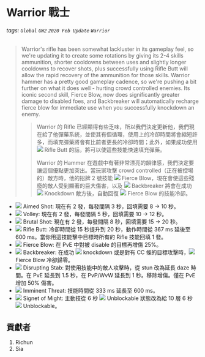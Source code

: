 # Warrior 戰士

###### tags: `Global` `GW2` `2020 Feb Update` `Warrior`

> Warrior's rifle has been somewhat lackluster in its gameplay feel, so we're updating it to create some rotations by giving its 2-4 skills ammunition, shorter cooldowns between uses and slightly longer cooldowns to recover shots, plus successfully using Rifle Butt will allow the rapid recovery of the ammunition for those skills. Warrior hammer has a pretty good gameplay cadence, so we're pushing a bit further on what it does well - hurting crowd controlled enemies. Its iconic second skill, Fierce Blow, now does significantly greater damage to disabled foes, and Backbreaker will automatically recharge fierce blow for immediate use when you successfully knockdown an enemy.
>> Warrior 的 Rifle 已經顯得有些乏味，所以我們決定更新他，我們現在給了他彈藥系統，並使其有個循環，使用上的冷卻時間將會縮短許多，而填充彈藥將會有比前者更長的冷卻時間；此外，如果成功使用 ![][rifle butt 20] Rifle Butt 的話，將可以使這些技能快速填充彈藥。
>> 
>> Warrior 的 Hammer 在遊戲中有著非常漂亮的韻律感，我們決定要讓這個優點更加突出。當玩家攻擊 crowd controlled（正在被控場的）敵方時，他的招牌 2 號技能 ![][fierce blow 20] Fierce Blow，現在會使這些殘廢的敵人受到顯著的巨大傷害，以及 ![][backbreaker 20] Backbreaker 將會在成功 ![][knockdown] Knockdown 敵方後，自動回復 ![][fierce blow 20] Fierce Blow 的技能冷卻。

* ![][aimed shot] Aimed Shot: 現在有 2 發，每發間隔 3 秒，回填需要 8 -> 10 秒。
* ![][volley] Volley: 現在有 2 發，每發間隔 5 秒，回填需要 10 -> 12 秒。
* ![][brutal shot] Brutal Shot: 現在有 2 發，每發間隔 8 秒，回填需要 15 -> 20 秒。
* ![][rifle butt] Rifle Butt: 冷卻時間從 15 秒提升到 20 秒，動作時間從 367 ms 延後至 600 ms。當你用這技能擊中目標時所有的 Rifle 技能回填 1 發。
* ![][fierce blow] Fierce Blow: 在 PvE 中對被 disable 的目標再增傷 25%。
* ![][backbreaker] Backbreaker: 在成功 ![][knockdown] knockdown 或是對有 CC 條的目標攻擊時，![][fierce blow 20] Fierce Blow 冷卻歸零。
* ![][disrupting stab] Disrupting Stab: 對使用技能中的敵人攻擊時，從 stun 改為延長 daze 時間。在 PvE 延長到 1.5 秒，在 PvP/WvW 延長到 1 秒。移除增傷。僅在 PvE 增加 50% 傷害。
* ![][imminent threat] Imminent Threat: 技能時間從 333 ms 延長至 600 ms。
* ![][signet of might] Signet of Might: 主動技從 6 秒 ![][unblockable SoM] Unblockable 狀態改為給 10 層 6 秒 ![][unblockable SoM] Unblockable。

## 貢獻者
1. Richun
2. Sia

[底下這些別動，上面才是正文]: https://wiki.guildwars2.com

[aegis]: https://wiki.guildwars2.com/images/thumb/e/e5/Aegis.png/20px-Aegis.png
[alarcity]: https://wiki.guildwars2.com/images/thumb/4/4c/Alacrity.png/20px-Alacrity.png
[fury]: https://wiki.guildwars2.com/images/thumb/4/46/Fury.png/20px-Fury.png
[might]: https://wiki.guildwars2.com/images/thumb/7/7c/Might.png/20px-Might.png
[protection]: https://wiki.guildwars2.com/images/thumb/6/6c/Protection.png/20px-Protection.png
[quickness]: https://wiki.guildwars2.com/images/thumb/b/b4/Quickness.png/20px-Quickness.png
[regeneration]: https://wiki.guildwars2.com/images/thumb/5/53/Regeneration.png/20px-Regeneration.png
[resistance]: https://wiki.guildwars2.com/images/thumb/4/4b/Resistance.png/20px-Resistance.png
[retaliation]: https://wiki.guildwars2.com/images/thumb/5/53/Retaliation.png/20px-Retaliation.png
[stability]: https://wiki.guildwars2.com/images/thumb/a/ae/Stability.png/20px-Stability.png
[swiftness]: https://wiki.guildwars2.com/images/thumb/a/af/Swiftness.png/20px-Swiftness.png
[vigor]: https://wiki.guildwars2.com/images/thumb/f/f4/Vigor.png/20px-Vigor.png
[bleeding]: https://wiki.guildwars2.com/images/thumb/3/33/Bleeding.png/20px-Bleeding.png
[burning]: https://wiki.guildwars2.com/images/thumb/4/45/Burning.png/20px-Burning.png
[confusion]: https://wiki.guildwars2.com/images/thumb/e/e6/Confusion.png/20px-Confusion.png
[poisoned]: https://wiki.guildwars2.com/images/thumb/1/11/Poisoned.png/20px-Poisoned.png
[torment]: https://wiki.guildwars2.com/images/thumb/0/08/Torment.png/20px-Torment.png
[blinded]: https://wiki.guildwars2.com/images/thumb/3/33/Blinded.png/20px-Blinded.png
[chilled]: https://wiki.guildwars2.com/images/thumb/a/a6/Chilled.png/20px-Chilled.png
[crippled]: https://wiki.guildwars2.com/images/thumb/f/fb/Crippled.png/20px-Crippled.png
[fear]: https://wiki.guildwars2.com/images/thumb/e/e6/Fear.png/20px-Fear.png
[immobile]: https://wiki.guildwars2.com/images/thumb/3/32/Immobile.png/20px-Immobile.png
[slow]: https://wiki.guildwars2.com/images/thumb/f/f5/Slow.png/20px-Slow.png
[taunt]: https://wiki.guildwars2.com/images/thumb/c/cc/Taunt.png/20px-Taunt.png
[weakness]: https://wiki.guildwars2.com/images/thumb/f/f9/Weakness.png/20px-Weakness.png
[vulnerability]: https://wiki.guildwars2.com/images/thumb/a/af/Vulnerability.png/20px-Vulnerability.png
[stealth]: https://wiki.guildwars2.com/images/thumb/1/19/Stealth.png/20px-Stealth.png
[revealed]: https://wiki.guildwars2.com/images/thumb/d/db/Revealed.png/20px-Revealed.png
[daze]: https://wiki.guildwars2.com/images/thumb/7/79/Daze.png/20px-Daze.png
[stun]: https://wiki.guildwars2.com/images/thumb/9/97/Stun.png/20px-Stun.png
[knockdown]: https://wiki.guildwars2.com/images/thumb/3/36/Knockdown.png/20px-Knockdown.png
[pull]: https://wiki.guildwars2.com/images/thumb/a/a4/Radius.png/20px-Radius.png
[knockback]: https://wiki.guildwars2.com/images/thumb/c/ca/Knockback.png/20px-Knockback.png
[launch]: https://wiki.guildwars2.com/images/thumb/6/68/Launch.png/20px-Launch.png
[float]: https://wiki.guildwars2.com/images/thumb/c/c8/Float.png/20px-Float.png
[sink]: https://wiki.guildwars2.com/images/thumb/6/66/Sink.png/20px-Sink.png
[superspeed]: https://wiki.guildwars2.com/images/thumb/1/1a/Super_Speed.png/20px-Super_Speed.png
[breakstun]: https://wiki.guildwars2.com/images/thumb/7/7a/Breaks_stun.png/20px-Breaks_stun.png
[barrier]: https://wiki.guildwars2.com/images/thumb/c/cc/Barrier.png/20px-Barrier.png
[chaos aura]: https://wiki.guildwars2.com/images/thumb/1/1b/Chaos_Armor.png/20px-Chaos_Armor.png
[dark aura]: https://wiki.guildwars2.com/images/thumb/e/ef/Dark_Aura.png/20px-Dark_Aura.png
[fire aura]: https://wiki.guildwars2.com/images/thumb/1/18/Fire_Shield.png/20px-Fire_Shield.png
[frost aura]: https://wiki.guildwars2.com/images/thumb/6/68/Frost_Aura.png/20px-Frost_Aura.png
[light aura]: https://wiki.guildwars2.com/images/thumb/5/5a/Light_Aura.png/20px-Light_Aura.png
[magnetic aura]: https://wiki.guildwars2.com/images/thumb/5/5a/Magnetic_Aura.png/20px-Magnetic_Aura.png
[shocking aura]: https://wiki.guildwars2.com/images/thumb/3/31/Shocking_Aura.png/20px-Shocking_Aura.png

[aimed shot]: https://wiki.guildwars2.com/images/thumb/8/86/Aimed_Shot.png/32px-Aimed_Shot.png
[volley]: https://wiki.guildwars2.com/images/thumb/5/5d/Volley.png/32px-Volley.png
[brutal shot]: https://wiki.guildwars2.com/images/thumb/f/ff/Brutal_Shot.png/32px-Brutal_Shot.png
[rifle butt]: https://wiki.guildwars2.com/images/thumb/2/2e/Rifle_Butt.png/32px-Rifle_Butt.png
[rifle butt 20]: https://wiki.guildwars2.com/images/thumb/2/2e/Rifle_Butt.png/20px-Rifle_Butt.png
[fierce blow]: https://wiki.guildwars2.com/images/thumb/6/66/Fierce_Blow.png/32px-Fierce_Blow.png
[fierce blow 20]: https://wiki.guildwars2.com/images/thumb/6/66/Fierce_Blow.png/20px-Fierce_Blow.png
[backbreaker]: https://wiki.guildwars2.com/images/thumb/d/d1/Backbreaker.png/32px-Backbreaker.png
[backbreaker 20]: https://wiki.guildwars2.com/images/thumb/d/d1/Backbreaker.png/20px-Backbreaker.png
[disrupting stab]: https://wiki.guildwars2.com/images/thumb/7/77/Disrupting_Stab.png/32px-Disrupting_Stab.png
[imminent threat]: https://wiki.guildwars2.com/images/thumb/0/06/Imminent_Threat.png/32px-Imminent_Threat.png
[signet of might]: https://wiki.guildwars2.com/images/thumb/4/40/Signet_of_Might.png/32px-Signet_of_Might.png
[unblockable SoM]: https://wiki.guildwars2.com/images/thumb/6/6e/Unblockable.png/20px-Unblockable.png
[unblockable]: https://github.com/Typas/GW2-2020-Feb-Balance-TC

